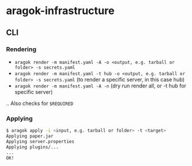 # aragok-infrastructure

## CLI

### Rendering

- `aragok render -m manifest.yaml -A -o <output, e.g. tarball or folder> -s secrets.yaml`
- `aragok render -m manifest.yaml -t hub -o <output, e.g. tarball or folder> -s secrets.yaml` (to render a specific server, in this case hub)
- `aragok render -m manifest.yaml -A -n` (dry run render all, or -t hub for specific server)

.. Also checks for `$REQUIRED`

### Applying

```bash
$ aragok apply -i <input, e.g. tarball or folder> -t <target>
Applying paper.jar
Applying server.properties
Applying plugins/...
...
OK!
```
